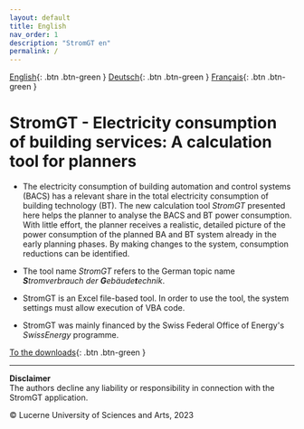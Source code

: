 ```yaml
---
layout: default
title: English
nav_order: 1
description: "StromGT en"
permalink: /
---
```


 [English](https://hslu-ige-laes.github.io/StromGTPublic/){: .btn .btn-green }  [Deutsch](https://hslu-ige-laes.github.io/StromGTPublic/index_de.md){: .btn .btn-green }  [Français](https://hslu-ige-laes.github.io/StromGTPublic/index_fr){: .btn .btn-green }


# StromGT - Electricity consumption of building services: A calculation tool for planners
- The electricity consumption of building automation and control systems (BACS) has a relevant share in the total electricity consumption of building technology (BT). The new calculation tool _StromGT_ presented here helps the planner to analyse the BACS and BT power consumption. With little effort, the planner receives a realistic, detailed picture of the power consumption of the planned BA and BT system already in the early planning phases. By making changes to the system, consumption reductions can be identified.

- The tool name _StromGT_ refers to the German topic name _**S**tromverbrauch der **G**ebäude**t**echnik_.

- StromGT is an Excel file-based tool. In order to use the tool, the system settings must allow execution of VBA code.

- StromGT was mainly financed by the Swiss Federal Office of Energy's _SwissEnergy_ programme.


[To the downloads]([https://github.com/hslu-ige-laes/StromGTPublic/releases]){: .btn .btn-green } 




<hr>


**Disclaimer**<br>
The authors decline any liability or responsibility in connection with the StromGT application.

&copy; Lucerne University of Sciences and Arts, 2023
